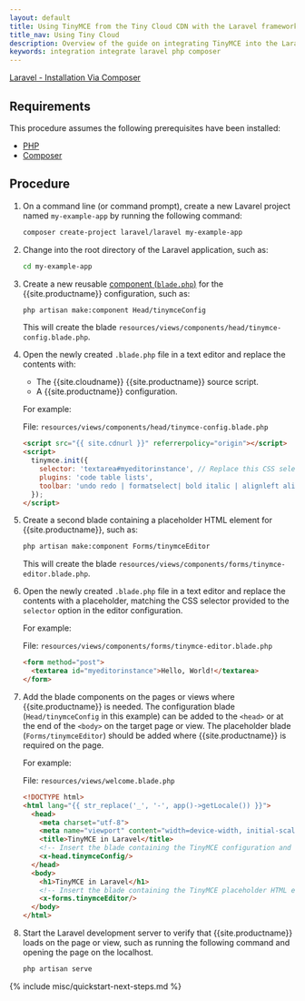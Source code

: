```yaml
---
layout: default
title: Using TinyMCE from the Tiny Cloud CDN with the Laravel framework
title_nav: Using Tiny Cloud
description: Overview of the guide on integrating TinyMCE into the Laravel framework.
keywords: integration integrate laravel php composer
---
```


[Laravel - Installation Via Composer](https://laravel.com/docs/8.x/installation#installation-via-composer)

## Requirements

This procedure assumes the following prerequisites have been installed:

* [PHP](https://www.php.net/)
* [Composer](https://getcomposer.org/)

## Procedure

1. On a command line (or command prompt), create a new Lavarel project named `my-example-app` by running the following command:

    ```sh
    composer create-project laravel/laravel my-example-app
    ```

1. Change into the root directory of the Laravel application, such as:

    ```sh
    cd my-example-app
    ```

1. Create a new reusable [component (`blade.php`)](https://laravel.com/docs/8.x/blade#components) for the {{site.productname}} configuration, such as:

    ```sh
    php artisan make:component Head/tinymceConfig
    ```

    This will create the blade `resources/views/components/head/tinymce-config.blade.php`.

1. Open the newly created `.blade.php` file in a text editor and replace the contents with:

    * The {{site.cloudname}} {{site.productname}} source script.
    * A {{site.productname}} configuration.

    For example:

    File: `resources/views/components/head/tinymce-config.blade.php`

    ```html
    <script src="{{ site.cdnurl }}" referrerpolicy="origin"></script>
    <script>
      tinymce.init({
        selector: 'textarea#myeditorinstance', // Replace this CSS selector to match the placeholder element for TinyMCE
        plugins: 'code table lists',
        toolbar: 'undo redo | formatselect| bold italic | alignleft aligncenter alignright | indent outdent | bullist numlist | code | table'
      });
    </script>
    ```

1. Create a second blade containing a placeholder HTML element for {{site.productname}}, such as:

    ```sh
    php artisan make:component Forms/tinymceEditor
    ```

    This will create the blade `resources/views/components/forms/tinymce-editor.blade.php`.

1. Open the newly created `.blade.php` file in a text editor and replace the contents with a placeholder, matching the CSS selector provided to the `selector` option in the editor configuration.

    For example:

    File: `resources/views/components/forms/tinymce-editor.blade.php`

    ```html
    <form method="post">
      <textarea id="myeditorinstance">Hello, World!</textarea>
    </form>
    ```

1. Add the blade components on the pages or views where {{site.productname}} is needed. The configuration blade (`Head/tinymceConfig` in this example) can be added to the `<head>` or at the end of the `<body>` on the target page or view. The placeholder blade (`Forms/tinymceEditor`) should be added where {{site.productname}} is required on the page.

    For example:

    File: `resources/views/welcome.blade.php`

    ```html
    <!DOCTYPE html>
    <html lang="{{ str_replace('_', '-', app()->getLocale()) }}">
      <head>
        <meta charset="utf-8">
        <meta name="viewport" content="width=device-width, initial-scale=1">
        <title>TinyMCE in Laravel</title>
        <!-- Insert the blade containing the TinyMCE configuration and source script -->
        <x-head.tinymceConfig/>
      </head>
      <body>
        <h1>TinyMCE in Laravel</h1>
        <!-- Insert the blade containing the TinyMCE placeholder HTML element -->
        <x-forms.tinymceEditor/>
      </body>
    </html>
    ```

1. Start the Laravel development server to verify that {{site.productname}} loads on the page or view, such as running the following command and opening the page on the localhost.

    ```sh
    php artisan serve
    ```

{% include misc/quickstart-next-steps.md %}
